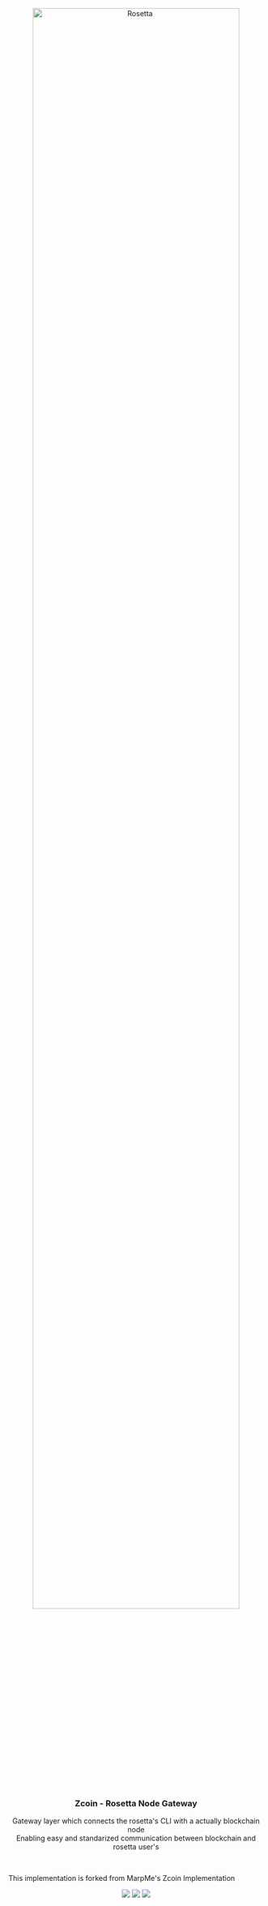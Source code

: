 <p align="center">
  <a href="https://www.rosetta-api.org">
    <img width="90%" alt="Rosetta" src="https://www.rosetta-api.org/img/rosetta_header.png">
  </a>
</p>
<h3 align="center">
   Zcoin - Rosetta Node Gateway
</h3>
<p align="center">
Gateway layer which connects the rosetta's CLI with a actually blockchain node <br/>
Enabling easy and standarized communication between blockchain and rosetta user's
</p>
<br>
<p aligh="center">
This implementation is forked from MarpMe's Zcoin Implementation
</p>
<p align="center">
  <a href="https://github.com/arcadiamediagroup/zcoin-rosetta-node/actions"><img src="https://github.com/arcadiamediagroup/zcoin-rosetta-node/workflows/Go/badge.svg" /></a>
  <a href="https://goreportcard.com/report/github.com/arcadiamediagroup/zcoin-rosetta-node"><img src="https://goreportcard.com/badge/github.com/coinbase/rosetta-cli" /></a>
  <a href="https://github.com/arcadiamediagroup/zcoin-rosetta-node/blob/master/LICENSE.txt"><img src="https://img.shields.io/github/license/arcadiamediagroup/zcoin-rosetta-node.svg" /></a>
</p>
